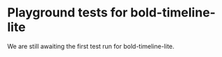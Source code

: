 # Playground tests for bold-timeline-lite
We are still awaiting the first test run for bold-timeline-lite.
